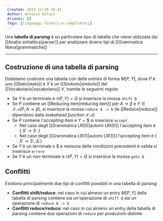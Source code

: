 ```yaml
---
 Created: 2023-12-29 16:41
 Author: Antonio Gelain
 Aliases: []
 Tags: [linguaggi-formali-e-compilatori]
---
```


Una **tabella di parsing** è un particolare tipo di tabella che viene utilizzata dai [[Analisi sintattica|parser]] per analizzare diversi tipi di [[Grammatica libera|grammatiche]]

---

## Costruzione di una tabella di parsing

Dobbiamo costruire una tabella con delle *entries* di forma $M[P, Y]$, dove $P$ è uno [[Stato|stato]] e $Y$ è un [[Simbolo|simbolo]] del [[Vocabolario|vocabolario]] $V$, tramite le seguenti regole:
- Se $Y$ è un terminale e $\tau(P, Y) = Q$ si inserisce la mossa `shift Q`
- Se $P$ contiene un [[Reducing item|reducing item]] per $A \rightarrow \beta$ e $Y \in \mathcal{LA}(P, A \rightarrow \beta)$, si inserisce la mossa `reduce A -> b` (le [[Reduce|reduce]] dipendono dalla *lookahead function* $\mathcal{LA}$)
- Se $P$ contiene l'*accepting item* e $Y = \$$ si inserisce `accept`
    - Nel caso degli [[Grammatica LR(0)|automi LR(0)]] l'accepting item è { $S' \rightarrow S \cdot$ }
    - Nel caso degli [[Grammatica LR(1)|automi LR(1)]] l'accepting item è { $S' \rightarrow S \cdot, \Delta$ }
- Se $Y$ è un terminale o $\$$ e nessuna delle condizioni precedenti è valida si inserisce `errore`
- Se $Y$ è un non-terminale e $\tau(P, Y) = Q$ si inserisce la mossa `goto Q`

## Conflitti

Esistono principalmente due tipi di conflitti possibili in una tabella di parsing:
- **Conflitti shift/reduce**: nel caso in cui almeno un entry $M[P, Y]$ della tabella di parsing contiene sia un'operazione di `shift Q` sia un operazione di `reduce A -> b`
- **Conflitti reduce/reduce**: nel caso in cui almeno un entry della tabella di parsing contiene due operazioni di `reduce` per produzioni distinte
